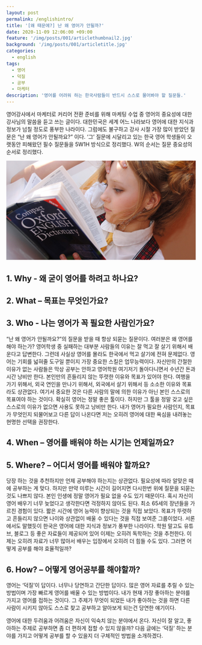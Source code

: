 ```yaml
---
layout: post
permalink: /englishintro/
title: '[왜 때문에?] 난 왜 영어가 안될까?'
date: 2020-11-09 12:06:00 +09:00
feature: '/img/posts/001/articlethumbnail2.jpg'
background: '/img/posts/001/articletitle.jpg'
categories:
  - english
tags:
  - 영어
  - 덕질
  - 공부
  - 마케터
description: '영어를 어려워 하는 한국사람들이 반드시 스스로 물어봐야 할 질문들.'
---
```

영어강사에서 마케터로 커리어 전환 준비를 위해 마케팅 수업 중 영어의 중요성에 대한 강사님의 말씀을 듣고 쓰는 글이다.
대한민국은 세계 어느 나라보다 영어에 대한 지식과 정보가 넘칠 정도로 풍부한 나라이다. 그럼에도 불구하고 강사 시절 가장 많이 받았던 질문은 “난 왜 영어가 안될까요?” 이다.
‘그’ 질문에 시달리고 있는 한국 영어 학생들이 오랫동안 피해왔던 필수 질문들을 5W1H 방식으로 정리했다. W의 순서는 질문 중요성의 순서로 정리했다.

![영어 /](/img/posts/001/articlethumbnail2.jpg)

## 1.	Why - 왜 굳이 영어를 하려고 하나요?
## 2.	What – 목표는 무엇인가요?
## 3.	Who - 나는 영어가 꼭 필요한 사람인가요?

“난 왜 영어가 안될까요?”의 질문을 받을 때 항상 되묻는 질문이다. 여러분은 왜 영어를 해야 하는가?
영어학생 중 실패하는 대부분 사람들의 이유는 잘 먹고 잘 살기 위해서 배운다고 답변한다. 그런데 사실상 영어를 몰라도 한국에서 먹고 살기에 전혀 문제없다. 영어는 기회를 넓혀줄 도구일 뿐이지 가장 중요한 스킬은 업무능력이다. 자신만의 간절한 이유가 없는 사람들은 막상 공부는 안하고 영어학원 여기저기 돌아다니면서 수년간 돈과 시간 낭비만 한다.
본인만의 흔들리지 않는 뚜렷한 이유와 목표가 있어야 한다. 여행을 가기 위해서, 외국 연인을 만나기 위해서, 외국에서 살기 위해서 등 소소한 이유와 목표라도 상관없다. 여기서 중요한 것은 다른 사람의 말에 의한 이유가 아닌 본인 스스로의 목표여야 하는 것이다.
확실히 영어는 정말 좋은 툴이다. 하지만 그 툴을 정말 갖고 싶은 스스로의 이유가 없으면 사용도 못하고 낭비만 한다. 내가 영어가 필요한 사람인지, 목표가 무엇인지 되물어보고 다른 답이 나온다면 저는 오히려 영어에 대한 욕심을 내려놓는 현명한 선택을 권장한다.

## 4.	When – 영어를 배워야 하는 시기는 언제일까요?
## 5.	Where? – 어디서 영어를 배워야 할까요?

당장 하는 것을 추천하지만 언제 공부해야 하는지는 상관없다. 필요성에 따라 알맞은 때에 공부하는 게 맞다. 하지만 만약 미루는 시간이 길어지면 다시한번 위에 질문을 되묻는 것도 나쁘지 않다. 본인 인생에 정말 영어가 필요 없을 수도 있기 때문이다.
혹시 자신이 영어 배우기 너무 늦었다고 생각한다면 걱정하지 않아도 된다. 최소 65세의 장년들을 가르친 경험이 있다. 짧은 시간에 영어 능력이 향상되는 것을 직접 보았다. 목표가 뚜렷하고 흔들리지 않으면 나이와 상관없이 배울 수 있다는 것을 직접 보여준 그룹이었다.
서론에서도 말했듯이 한국은 영어에 대한 지식과 정보가 풍부한 나라이다. 학원 말고도 유튜브, 블로그 등 좋은 자료들이 제공되어 있어 이제는 오히려 독학하는 것을 추천한다.
이제는 오히려 자료가 너무 많아서 배우는 입장에서 오히려 더 힘들 수도 있다. 그러면 어떻게 공부를 해야 효율적일까?

## 6.	How? – 어떻게 영어공부를 해야할까?

영어는 ‘덕질’이 답이다.
너무나 당연하고 간단한 답이다. 많은 영어 자료를 추릴 수 있는 방법이며 가장 빠르게 영어를 배울 수 있는 방법이다. 내가 현재 가장 좋아하는 분야를 가지고 영어를 접하는 것이다. 그 주제가 무엇이 되었든 내가 좋아하는 것을 하면 다른 사람이 시키지 않아도 스스로 찾고 공부하고 알아보게 되는건 당연한 얘기이다.

영어에 대한 두려움과 어려움은 자신이 익숙치 않는 분야에서 온다. 자신이 잘 알고, 좋아하는 주제로 공부하면 좀 더 편하게 접할 수 있지 않을까? 다음 글에는 ‘덕질’ 하는 분야를 가지고 어떻게 공부를 할 수 있을지 더 구체적인 방법을 소개하겠다.
